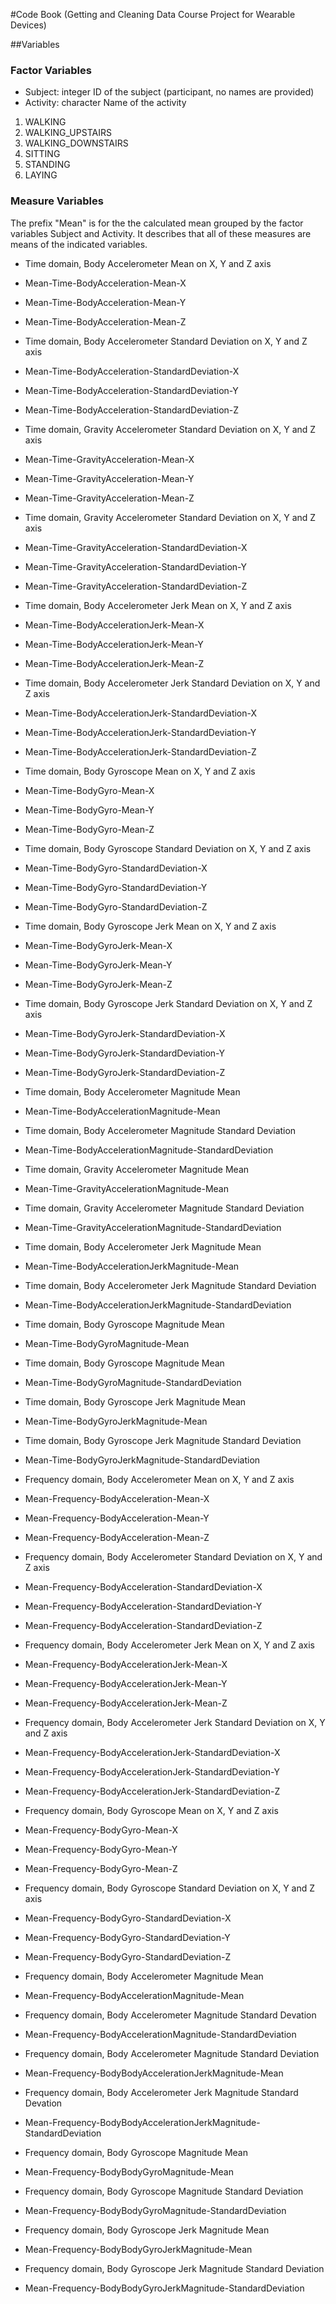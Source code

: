 #Code Book
(Getting and Cleaning Data Course Project for Wearable Devices)

##Variables

### Factor Variables
- Subject: integer ID of the subject (participant, no names are provided)
- Activity: character Name of the activity
1. WALKING
2. WALKING_UPSTAIRS
3. WALKING_DOWNSTAIRS
4. SITTING
5. STANDING
6. LAYING
 
### Measure Variables
The prefix "Mean" is for the the calculated mean grouped by the factor variables Subject and Activity. It describes that all of these measures are means of the indicated variables.

- Time domain, Body Accelerometer Mean on X, Y and Z axis
 - Mean-Time-BodyAcceleration-Mean-X 
 - Mean-Time-BodyAcceleration-Mean-Y
 - Mean-Time-BodyAcceleration-Mean-Z


- Time domain, Body Accelerometer Standard Deviation on X, Y and Z axis
 - Mean-Time-BodyAcceleration-StandardDeviation-X
 - Mean-Time-BodyAcceleration-StandardDeviation-Y
 - Mean-Time-BodyAcceleration-StandardDeviation-Z     

- Time domain, Gravity Accelerometer Standard Deviation on X, Y and Z axis
 - Mean-Time-GravityAcceleration-Mean-X
 - Mean-Time-GravityAcceleration-Mean-Y
 - Mean-Time-GravityAcceleration-Mean-Z

- Time domain, Gravity Accelerometer Standard Deviation on X, Y and Z axis
 - Mean-Time-GravityAcceleration-StandardDeviation-X
 - Mean-Time-GravityAcceleration-StandardDeviation-Y
 - Mean-Time-GravityAcceleration-StandardDeviation-Z

- Time domain, Body Accelerometer Jerk Mean on X, Y and Z axis
 - Mean-Time-BodyAccelerationJerk-Mean-X
 - Mean-Time-BodyAccelerationJerk-Mean-Y
 - Mean-Time-BodyAccelerationJerk-Mean-Z

- Time domain, Body Accelerometer Jerk Standard Deviation on X, Y and Z axis
 - Mean-Time-BodyAccelerationJerk-StandardDeviation-X
 - Mean-Time-BodyAccelerationJerk-StandardDeviation-Y
 - Mean-Time-BodyAccelerationJerk-StandardDeviation-Z

- Time domain, Body Gyroscope Mean on X, Y and Z axis
 - Mean-Time-BodyGyro-Mean-X
 - Mean-Time-BodyGyro-Mean-Y
 - Mean-Time-BodyGyro-Mean-Z

- Time domain, Body Gyroscope Standard Deviation on X, Y and Z axis
 - Mean-Time-BodyGyro-StandardDeviation-X
 - Mean-Time-BodyGyro-StandardDeviation-Y
 - Mean-Time-BodyGyro-StandardDeviation-Z

- Time domain, Body Gyroscope Jerk Mean on X, Y and Z axis
 - Mean-Time-BodyGyroJerk-Mean-X
 - Mean-Time-BodyGyroJerk-Mean-Y
 - Mean-Time-BodyGyroJerk-Mean-Z

- Time domain, Body Gyroscope Jerk Standard Deviation on X, Y and Z axis
 - Mean-Time-BodyGyroJerk-StandardDeviation-X
 - Mean-Time-BodyGyroJerk-StandardDeviation-Y
 - Mean-Time-BodyGyroJerk-StandardDeviation-Z

- Time domain, Body Accelerometer Magnitude Mean
 - Mean-Time-BodyAccelerationMagnitude-Mean
- Time domain, Body Accelerometer Magnitude Standard Deviation
 - Mean-Time-BodyAccelerationMagnitude-StandardDeviation

- Time domain, Gravity Accelerometer Magnitude Mean
 - Mean-Time-GravityAccelerationMagnitude-Mean
- Time domain, Gravity Accelerometer Magnitude Standard Deviation
 - Mean-Time-GravityAccelerationMagnitude-StandardDeviation

- Time domain, Body Accelerometer Jerk Magnitude Mean
 - Mean-Time-BodyAccelerationJerkMagnitude-Mean
- Time domain, Body Accelerometer Jerk Magnitude Standard Deviation
 - Mean-Time-BodyAccelerationJerkMagnitude-StandardDeviation

- Time domain, Body Gyroscope Magnitude Mean
 - Mean-Time-BodyGyroMagnitude-Mean
- Time domain, Body Gyroscope Magnitude Mean
 - Mean-Time-BodyGyroMagnitude-StandardDeviation

- Time domain, Body Gyroscope Jerk Magnitude Mean
 - Mean-Time-BodyGyroJerkMagnitude-Mean
- Time domain, Body Gyroscope Jerk Magnitude Standard Deviation
 - Mean-Time-BodyGyroJerkMagnitude-StandardDeviation

- Frequency domain, Body Accelerometer Mean on X, Y and Z axis
 - Mean-Frequency-BodyAcceleration-Mean-X
 - Mean-Frequency-BodyAcceleration-Mean-Y
 - Mean-Frequency-BodyAcceleration-Mean-Z

- Frequency domain, Body Accelerometer Standard Deviation on X, Y and Z axis
 - Mean-Frequency-BodyAcceleration-StandardDeviation-X
 - Mean-Frequency-BodyAcceleration-StandardDeviation-Y
 - Mean-Frequency-BodyAcceleration-StandardDeviation-Z

- Frequency domain, Body Accelerometer Jerk Mean on X, Y and Z axis
 - Mean-Frequency-BodyAccelerationJerk-Mean-X
 - Mean-Frequency-BodyAccelerationJerk-Mean-Y
 - Mean-Frequency-BodyAccelerationJerk-Mean-Z

- Frequency domain, Body Accelerometer Jerk Standard Deviation on X, Y and Z axis
 - Mean-Frequency-BodyAccelerationJerk-StandardDeviation-X
 - Mean-Frequency-BodyAccelerationJerk-StandardDeviation-Y
 - Mean-Frequency-BodyAccelerationJerk-StandardDeviation-Z

- Frequency domain, Body Gyroscope Mean on X, Y and Z axis
 - Mean-Frequency-BodyGyro-Mean-X
 - Mean-Frequency-BodyGyro-Mean-Y     
 - Mean-Frequency-BodyGyro-Mean-Z

- Frequency domain, Body Gyroscope Standard Deviation on X, Y and Z axis
 - Mean-Frequency-BodyGyro-StandardDeviation-X
 - Mean-Frequency-BodyGyro-StandardDeviation-Y
 - Mean-Frequency-BodyGyro-StandardDeviation-Z

- Frequency domain, Body Accelerometer Magnitude Mean
 - Mean-Frequency-BodyAccelerationMagnitude-Mean
- Frequency domain, Body Accelerometer Magnitude Standard Devation
 - Mean-Frequency-BodyAccelerationMagnitude-StandardDeviation

- Frequency domain, Body Accelerometer Magnitude Standard Deviation
 - Mean-Frequency-BodyBodyAccelerationJerkMagnitude-Mean
- Frequency domain, Body Accelerometer Jerk Magnitude Standard Devation
 - Mean-Frequency-BodyBodyAccelerationJerkMagnitude-StandardDeviation

- Frequency domain, Body Gyroscope Magnitude Mean
 - Mean-Frequency-BodyBodyGyroMagnitude-Mean
- Frequency domain, Body Gyroscope Magnitude Standard Deviation
 - Mean-Frequency-BodyBodyGyroMagnitude-StandardDeviation

- Frequency domain, Body Gyroscope Jerk Magnitude Mean
 - Mean-Frequency-BodyBodyGyroJerkMagnitude-Mean
- Frequency domain, Body Gyroscope Jerk Magnitude Standard Deviation
 - Mean-Frequency-BodyBodyGyroJerkMagnitude-StandardDeviation